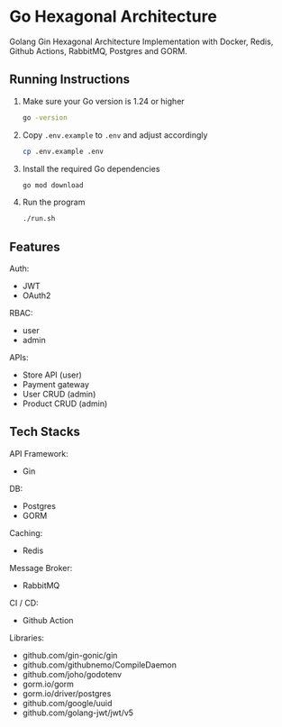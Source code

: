 # Go Hexagonal Architecture

Golang Gin Hexagonal Architecture Implementation with Docker, Redis, Github Actions, RabbitMQ, Postgres and GORM.

## Running Instructions

1. Make sure your Go version is 1.24 or higher

    ```sh
    go -version
    ```

2. Copy `.env.example` to `.env` and adjust accordingly

    ```sh
    cp .env.example .env
    ```

3. Install the required Go dependencies

    ```sh
    go mod download
    ```

4. Run the program

    ```sh
    ./run.sh
    ```

## Features

Auth:
- JWT
- OAuth2

RBAC:
- user
- admin

APIs:
- Store API (user)
- Payment gateway
- User CRUD (admin)
- Product CRUD (admin)

## Tech Stacks

API Framework:
- Gin

DB:
- Postgres
- GORM

Caching:
- Redis

Message Broker:
- RabbitMQ

CI / CD:
- Github Action

Libraries:
- github.com/gin-gonic/gin
- github.com/githubnemo/CompileDaemon
- github.com/joho/godotenv
- gorm.io/gorm
- gorm.io/driver/postgres
- github.com/google/uuid
- github.com/golang-jwt/jwt/v5
